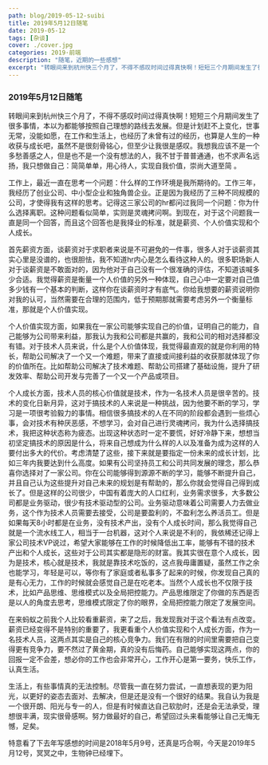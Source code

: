 ```yaml
---
path: blog/2019-05-12-suibi
title: 2019年5月12日随笔
date: 2019-05-12
tags: [杂谈] 
cover: ./cover.jpg
categories: 2019·前端
description: "随笔，近期的一些感想"
excerpt: "转眼间来到杭州快三个月了，不得不感叹时间过得真快啊！短短三个月期间发生了很多事情，本以为都能够按照自己理想的路线去发展。但是计划赶不上变化，世事无常，没能如愿，在工作和生活上，也经历了未曾有过的经历，也算是人生的一种收获与成长吧，虽然不是很刻骨铭心，但至少让我很是感叹。"
---
```



### 2019年5月12日随笔

转眼间来到杭州快三个月了，不得不感叹时间过得真快啊！短短三个月期间发生了很多事情，本以为都能够按照自己理想的路线去发展。但是计划赶不上变化，世事无常，没能如愿，在工作和生活上，也经历了未曾有过的经历，也算是人生的一种收获与成长吧，虽然不是很刻骨铭心，但至少让我很是感叹。我想我应该不是一个多愁善感之人，但是也不是一个没有想法的人，我不甘于普普通通，也不求声名远扬，我只想做自己：简简单单，用心待人，实现自我价值，崇尚大道至简 。

工作上，最近一直在思考一个问题：什么样的工作环境是我所期待的。工作三年，我经历了创业公司、中小型企业和独角兽企业。正是因为我经历了三种不同规模的公司，才使得我有这样的思考。记得这三家公司的hr都问过我同一个问题：你为什么选择离职。这种问题看似简单，实则是灵魂拷问啊。到现在，对于这个问题我一直是同一个回答，而且这个回答也是我择业的标准，就是薪资、个人价值实现和个人成长。

首先薪资方面，谈薪资对于求职者来说是不可避免的一件事，很多人对于谈薪资其实心里是没谱的，也很胆怯，我不知道hr内心是怎么看待这种人的。很多职场新人对于谈薪资是不敢面对的，因为他对于自己没有一个很准确的评估，不知道该喊多少合适。我觉得薪资是衡量一个人价值的另外一种体现，自己心中一定要对自己值多少钱有一个基本的判断，这样你在谈薪资时才有底气。你给我想要的薪资说明你对我的认可，当然需要在合理的范围内，低于预期那就需要考虑另外一个衡量标准，那就是个人价值实现。

个人价值实现方面，如果我在一家公司能够实现自己的价值，证明自己的能力，自己能够为公司带来利益，那我认为我和公司都是共赢的，我和公司的相对选择都没有错。对于技术人员来说，什么是个人价值体现，我觉得最直观的就是你利用的特长，帮助公司解决了一个又一个难题，带来了直接或间接利益的收获那就体现了你的价值所在。比如帮助公司解决了技术难题、帮助公司搭建了基础设施，提升了研发效率、帮助公司开发与完善了一个又一个产品或项目。

个人成长方面，技术人员的核心价值就是技术，作为一名技术人员是很辛苦的。技术的变化日新月异，这对于搞技术的人来说是一种挑战，因为他要不断的学习，学习是一项很考验毅力的事情。相信很多搞技术的人在不同的阶段都会遇到一些烦心事，会对技术有种厌恶感，不想学习，会对自己进行灵魂拷问，我为什么选择搞技术，我把这种状态称为疲态。出现这种状态时一定不要慌，好好冷静下来，想想当初坚定搞技术的原因是什么，将来自己想成为什么样的人以及准备为成为这样的人要付出多大的代价。考虑清楚了这些，接下来就是要指定一份未来的成长计划，比如三年内我要达到什么高度。如果有公司坚持员工和公司共同发展的理念，那么恭喜你选择对了一家公司。你在公司能够得到源源不断的学习，能够不断提升自己，并且自己认为这些提升对自己未来的规划是有帮助的，那么你就会觉得自己得到成长了。但是这样的公司很少，中国有着庞大的人口红利，业务需求很多，大多数公司都是业务驱动，很少有技术驱动型的公司。业务驱动意味着公司需要人力去做业务，这个作为技术人员需要去接受，公司是要盈利的，不盈利怎么养活员工。但是如果每天8小时都是在业务，没有技术产出，没有个人成长时间，那么我觉得自己就是一个流水线工人，相当于一台机器，这对个人来说是不利的，我依稀还记得上家公司技术VP说过，希望大家能够在工作的时候降低出工率，能够有不错的技术产出和个人成长，这些对于公司其实都是隐形的财富。我其实很在意个人成长，因为是技术，核心就是技术，我就是靠技术吃饭的，这点我毋庸置疑，虽然工作之余也能学习，年轻是可以，等你有了家庭或者私事多了起来的时候，你发现自己真的是有心无力，工作的时候就会感觉自己是在吃老本。当然个人成长也不仅限于技术，比如产品思维、思维模式以及全局把控能力。产品思维限定了你做的东西是否是以人的角度去思考，思维模式限定了你的眼界，全局把控能力限定了发展空间。

在来蚂蚁之前我个人比较看重薪资，来了之后，我发现我对于这个看法有点改变。薪资已经变得不是特别的重要了，我更看重个人价值实现和个人成长方面，作为一名技术人员，这两点其实是自己的核心竞争力。我们在有限的时间里需要把自己变得更有竞争力，要不然过了黄金期，真的没有后悔药。自己能够实现这两点，你的回报一定不会差，想必你的工作也会非常开心，工作开心是第一要务，快乐工作，认真生活。

生活上，有些事情真的无法控制。尽管我一直在努力尝试，一直想表现的更为阳光，以更好的姿态去面对、去解决，但是还是没有一个很好的结果。我自认为我是一个很开朗、阳光与专一的人，但是有时候直达自己软肋时，还是会无法承受，理想很丰满，现实很骨感啊。努力做最好的自己，希望回过头来看能够让自己无悔无憾，足矣。

特意看了下去年写感想的时间是2018年5月9号，还真是巧合啊，今天是2019年5月12号，冥冥之中，生物钟已经埋下。



